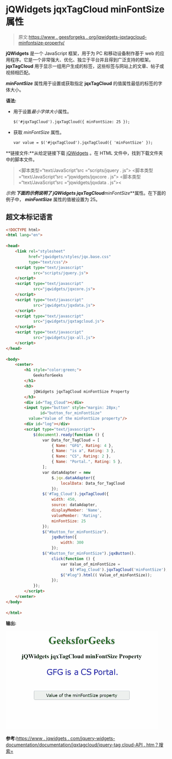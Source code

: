 # jQWidgets jqxTagCloud minFontSize 属性

> 原文:[https://www . geesforgeks . org/jqwidgets-jqxtagcloud-minfontsize-property/](https://www.geeksforgeeks.org/jqwidgets-jqxtagcloud-minfontsize-property/)

**jQWidgets** 是一个 JavaScript 框架，用于为 PC 和移动设备制作基于 web 的应用程序。它是一个非常强大、优化、独立于平台并且得到广泛支持的框架。 **jqxTagCloud** 用于显示一组用户生成的标签，这些标签与网站上的文章、帖子或视频相匹配。

***minFontSize*** 属性用于设置或获取指定 **jqxTagCloud** 的值属性最低的标签的字体大小。

**语法:**

*   用于设置*最小字体大小*属性。

    ```html
    $('#jqxTagCloud').jqxTagCloud({ minFontSize: 25 });
    ```

*   获取 *minFontSize* 属性。

    ```html
    var value = $('#jqxTagCloud').jqxTagCloud({ 'minFontSize' });
    ```

**链接文件:**从给定链接下载 [jQWidgets](https://www.jqwidgets.com/download/) 。在 HTML 文件中，找到下载文件夹中的脚本文件。

> <link rel="”stylesheet”" href="”jqwidgets/styles/jqx.base.css”" type="”text/css”">
> <脚本类型=“text/JavaScript”src =“scripts/jquery . js”></脚本>
> <脚本类型=“text/JavaScript”src =“jqwidgets/jqxcore . js”></脚本>
> <脚本类型=“text/JavaScript”src =“jqwidgets/jqxdata . js”><

**示例:**下面的示例说明了 jQWidgets jqxTagCloud***minFontSize***属性。在下面的例子中， ***minFontSize*** 属性的值被设置为 25。

## 超文本标记语言

```html
<!DOCTYPE html>
<html lang="en">

<head>
    <link rel="stylesheet"
          href="jqwidgets/styles/jqx.base.css" 
          type="text/css"/>
    <script type="text/javascript" 
            src="scripts/jquery.js">
    </script>
    <script type="text/javascript" 
            src="jqwidgets/jqxcore.js">
    </script>
    <script type="text/javascript" 
            src="jqwidgets/jqxdata.js">
    </script>
    <script type="text/javascript" 
            src="jqwidgets/jqxtagcloud.js">
    </script>
    <script type="text/javascript" 
            src="jqwidgets/jqx-all.js">
    </script>
</head>

<body>
    <center>
        <h1 style="color:green;">
            GeeksforGeeks
        </h1>
        <h3>
            jQWidgets jqxTagCloud minFontSize Property
        </h3>
        <div id="Tag_Cloud"></div>
        <input type="button" style="margin: 28px;" 
               id="button_for_minFontSize"
          value="Value of the minFontSize property"/>
        <div id="log"></div>
        <script type="text/javascript">
            $(document).ready(function () {
                var Data_for_TagCloud = [
                    { Name: "GFG", Rating: 4 },
                    { Name: "is a", Rating: 3 },
                    { Name: "CS", Rating: 2 },
                    { Name: "Portal.", Rating: 5 },
                ];
                var dataAdapter = new
                    $.jqx.dataAdapter({
                        localData: Data_for_TagCloud
                    });
                $('#Tag_Cloud').jqxTagCloud({
                    width: 450,
                    source: dataAdapter,
                    displayMember: 'Name',
                    valueMember: 'Rating',
                    minFontSize: 25
                });
                $("#button_for_minFontSize").
                    jqxButton({
                        width: 300
                    });
                $("#button_for_minFontSize").jqxButton().
                    click(function () {
                        var Value_of_minFontSize =
                            $('#Tag_Cloud').jqxTagCloud('minFontSize');
                        $("#log").html(( Value_of_minFontSize));
                    });
            });
        </script>
    </center>
</body>

</html>
```

**输出:**

![](img/733150c5e198a350506d8110b300dda9.png)

**参考:**[https://www . jqwidgets . com/jquery-widgets-documentation/documentation/jqxtagcloud/jquery-tag cloud-API . htm？搜索=](https://www.jqwidgets.com/jquery-widgets-documentation/documentation/jqxtagcloud/jquery-tagcloud-api.htm?search=)